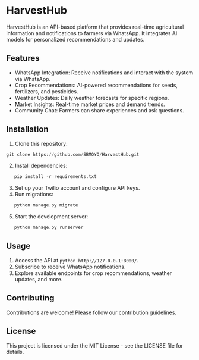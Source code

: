 # HarvestHub

HarvestHub is an API-based platform that provides real-time agricultural information and notifications to farmers via WhatsApp. It integrates AI models for personalized recommendations and updates.

## Features

- WhatsApp Integration: Receive notifications and interact with the system via WhatsApp.
- Crop Recommendations: AI-powered recommendations for seeds, fertilizers, and pesticides.
- Weather Updates: Daily weather forecasts for specific regions.
- Market Insights: Real-time market prices and demand trends.
- Community Chat: Farmers can share experiences and ask questions.

## Installation

1. Clone this repository:

```python
git clone https://github.com/SBMOYO/HarvestHub.git
```

2. Install dependencies:

```python
   pip install -r requirements.txt
```

3. Set up your Twilio account and configure API keys.
4. Run migrations:

```python
   python manage.py migrate
```

5. Start the development server:

```python
   python manage.py runserver
```

## Usage

1. Access the API at `python http://127.0.0.1:8000/`.
2. Subscribe to receive WhatsApp notifications.
3. Explore available endpoints for crop recommendations, weather updates, and more.

## Contributing

Contributions are welcome! Please follow our contribution guidelines.

## License

This project is licensed under the MIT License - see the LICENSE file for details.
